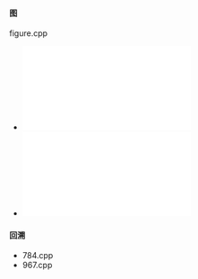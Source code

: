 

#### 图
figure.cpp
+ ![797_所有可能的路径](./797_所有可能的路径.md)
+ ![1334_图中任意两点之间的最短距离](./1334_阈值距离内邻居最少的城市.md)


#### 回溯
+ 784.cpp
+ 967.cpp
